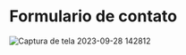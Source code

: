 # Formulario de contato

![Captura de tela 2023-09-28 142812](https://github.com/GustavoNery88/Formulario-de-contato/assets/88352887/aaef120d-cb51-4d29-b7f3-5d53dce9c5fc)

